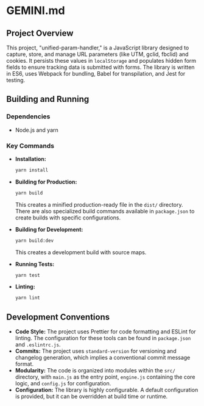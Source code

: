 # GEMINI.md

## Project Overview

This project, "unified-param-handler," is a JavaScript library designed to capture, store, and manage URL parameters (like UTM, gclid, fbclid) and cookies. It persists these values in `localStorage` and populates hidden form fields to ensure tracking data is submitted with forms. The library is written in ES6, uses Webpack for bundling, Babel for transpilation, and Jest for testing.

## Building and Running

### Dependencies

*   Node.js and yarn

### Key Commands

*   **Installation:**
    ```bash
    yarn install
    ```

*   **Building for Production:**
    ```bash
    yarn build
    ```
    This creates a minified production-ready file in the `dist/` directory. There are also specialized build commands available in `package.json` to create builds with specific configurations.

*   **Building for Development:**
    ```bash
    yarn build:dev
    ```
    This creates a development build with source maps.

*   **Running Tests:**
    ```bash
    yarn test
    ```

*   **Linting:**
    ```bash
    yarn lint
    ```

## Development Conventions

*   **Code Style:** The project uses Prettier for code formatting and ESLint for linting. The configuration for these tools can be found in `package.json` and `.eslintrc.js`.
*   **Commits:** The project uses `standard-version` for versioning and changelog generation, which implies a conventional commit message format.
*   **Modularity:** The code is organized into modules within the `src/` directory, with `main.js` as the entry point, `engine.js` containing the core logic, and `config.js` for configuration.
*   **Configuration:** The library is highly configurable. A default configuration is provided, but it can be overridden at build time or runtime.
